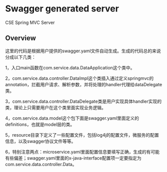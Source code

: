 # Swagger generated server

CSE Spring MVC Server


## Overview
这里的代码是根据用户提供的swagger.yaml文件自动生成。生成的代码总的来说分成以下几类：

1，入口main函数在com.service.data.DataApplication这个类中。

2，com.service.data.controller.DataImpl这个类插入通过定义springmvc的annotation，拦截用户请求、解析参数，并将处理的handler代理给dataDelegate类。

3，com.service.data.controller.DataDelegate类是用户实现具体handler实现的类，理论上只需要用户在这个类里面实现业务逻辑。

4，com.service.data.model这个包下面是swagger.yaml里面定义的definitions，也就是model层的类。

5，resource目录下定义了一些配置文件，包括log4j的配置文件，微服务的配置信息，以及swagger协议文件等等。

6，特别注意两点：microservice.yaml里面配置信息要填写正确，生成的有可能有些偏差；swagger.yaml里面的x-java-interface配置项一定要指定为com.service.data.controller.Data。